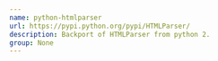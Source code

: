 ```yaml
---
name: python-htmlparser
url: https://pypi.python.org/pypi/HTMLParser/
description: Backport of HTMLParser from python 2.
group: None
---
```

